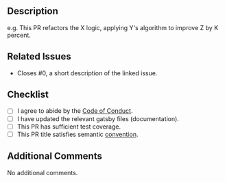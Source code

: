 ## Description

<!-- Provide a description of what your PR introduces or changes. -->

e.g. This PR refactors the X logic, applying Y's algorithm to improve Z by K percent.

## Related Issues

<!-- Does this PR directly address an existing GitHub issue? If not, you may want to consider creating an issue first. -->

- Closes #0, a short description of the linked issue.

## Checklist

<!-- Please mark items as completed where appropriate. e.g. [x]. -->

- [ ] I agree to abide by the [Code of Conduct](https://github.com/monoweave/monoweave/blob/main/CODE_OF_CONDUCT.md).
- [ ] I have updated the relevant gatsby files (documentation).
- [ ] This PR has sufficient test coverage.
- [ ] This PR title satisfies semantic [convention](https://www.conventionalcommits.org/en/v1.0.0/#summary).

## Additional Comments

<!-- Feel free to add any additional comments related to this PR. -->

No additional comments.
